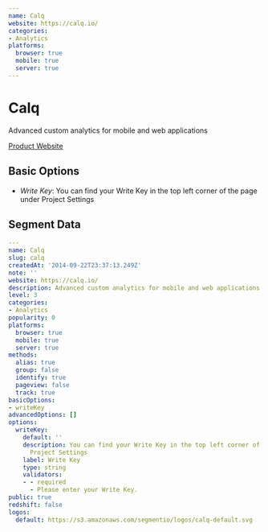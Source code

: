 ```yaml
---
name: Calq
website: https://calq.io/
categories:
- Analytics
platforms:
  browser: true
  mobile: true
  server: true
---
```


# Calq

Advanced custom analytics for mobile and web applications

[Product Website](https://calq.io/)

## Basic Options

- *Write Key*: You can find your Write Key in the top left corner of the page under Project Settings


## Segment Data
```yaml
---
name: Calq
slug: calq
createdAt: '2014-09-22T23:37:13.249Z'
note: ''
website: https://calq.io/
description: Advanced custom analytics for mobile and web applications
level: 3
categories:
- Analytics
popularity: 0
platforms:
  browser: true
  mobile: true
  server: true
methods:
  alias: true
  group: false
  identify: true
  pageview: false
  track: true
basicOptions:
- writeKey
advancedOptions: []
options:
  writeKey:
    default: ''
    description: You can find your Write Key in the top left corner of the page under
      Project Settings
    label: Write Key
    type: string
    validators:
    - - required
      - Please enter your Write Key.
public: true
redshift: false
logos:
  default: https://s3.amazonaws.com/segmentio/logos/calq-default.svg

```

